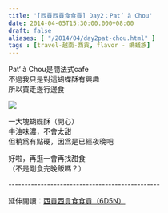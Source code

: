 ```yaml
---
title: '[西貢西貢食食貢] Day2：Pat‘ à Chou'
date: 2014-04-05T15:30:00.000+08:00
draft: false
aliases: [ "/2014/04/day2pat-chou.html" ]
tags : [travel-越南-西貢, flavor - 螞蟻族]
---
```


Pat‘ à Chou是間法式cafe  
不過我只是對這蝴蝶酥有興趣  
所以買走邊行邊食  

![](/images/saigon2k.jpg)

一大塊蝴蝶酥（開心）  
牛油味濃，不會太甜  
但稍爲有點硬，因爲是已經夜晚吧  
  
好啦，再逛一會再找甜食  
（不是剛食完晚飯嗎？）  
  
\-----------------------------------------------  
  
延伸閱讀：[西貢西貢食食貢（6D5N）](https://hidie.net/saigon6d5n/)
